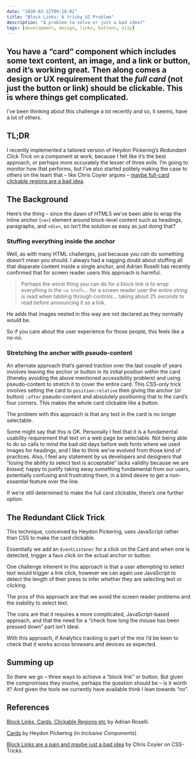 ```yaml
---
date: "2020-03-12T09:18:02"
title: "Block Links: A tricky UI Problem"
description: "A problem to solve or just a bad idea?"
tags: [development, design, links, buttons, a11y]
---
```

You have a “card” component which includes some text content, an image, and a link or button, and it’s working great. Then along comes a design or UX requirement that the _full card_ (not just the button or link) should be clickable. This is where things get complicated.
---

I’ve been thinking about this challenge a lot recently and so, it seems, have a lot of others.

## TL;DR

I recently implemented a tailored version of Heydon Pickering’s _Redundant Click Trick_ on a component at work, because I felt like it’s the best approach, or perhaps more accurately the lesser of three evils. I’m going to monitor how that performs, but I’ve also started politely making the case to others on the team that – like Chris Coyier argues – [maybe full-card clickable regions are a bad idea](https://css-tricks.com/block-links-are-a-pain-and-maybe-just-a-bad-idea/).

## The Background

Here’s the thing – since the dawn of HTML5 we’ve been able to wrap the inline anchor (`<a>`) element around block-level content such as headings, paragraphs, and `<div>`, so isn’t the solution as easy as just doing that?

### Stuffing everything inside the anchor

Well, as with many HTML challenges, just because you _can_ do something doesn’t mean you should. I always had a nagging doubt about stuffing all that disparate content inside a single anchor, and Adrian Roselli has recently confirmed that for screen reader users this approach is harmful.

> Perhaps the worst thing you can do for a block link is to wrap everything in the `<a href>`… for a screen reader user the entire string is read when tabbing through controls… taking about 25 seconds to read before announcing it as a link.

He adds that images nested in this way are not declared as they normally would be.

So if you care about the user experience for those people, this feels like a no-no. 

### Stretching the anchor with pseudo-content

An alternate approach that’s gained traction over the last couple of years involves leaving the anchor or button in its initial position _within_ the card (thereby avoiding the above mentioned accessibility problem) and using pseudo-content to stretch it to cover the entire card. This CSS-only trick involves setting the card to `position:relative` then giving the anchor (or button) `:after` pseudo-content and absolutely positioning that to the card’s four corners. This makes the whole card clickable like a button.

The problem with this approach is that any text in the card is no longer selectable. 

Some might say that this is OK. Personally I feel that it is a fundamental usability requirement that text on a web page be selectable. Not being able to do so calls to mind the bad old days before web fonts where we used images for headings, and I like to think we’ve evolved from those kind of practices. Also, I feel any statement by us developers and designers that “losing the ability to select text is acceptable” lacks validity because we are _biased_; happy to justify taking away something fundamental from our users, potentially confusing and frustrating them, in a blind desire to get a non-essential feature over the line.

If we’re still determined to make the full card clickable, there’s one further option. 

## The Redundant Click Trick

This technique, conceived by Heydon Pickering, uses JavaScript rather than CSS to make the card clickable.

Essentially we add an `EventListener` for a click on the Card and when one is detected, trigger a faux click on the actual anchor or button. 

One challenge inherent in this approach is that a user attempting to select text would trigger a link click, however we can again use JavaScript to detect the length of their press to infer whether they are selecting text or clicking.

The pros of this approach are that we avoid the screen reader problems and the inability to select text. 

The cons are that it requires a more complicated, JavaScript-based approach, and that the need for a “check how long the mouse has been pressed down” part isn’t ideal.

With this approach, if Analytics tracking is part of the mix I’d be keen to check that it works across browsers and devices as expected.

## Summing up

So there we go – three ways to achieve a “block link” or button. But given the compromises they involve, perhaps the question should be – is it worth it? And given the tools we currently have available think I lean towards “no”.

## References

[Block Links, Cards, Clickable Regions etc](https://adrianroselli.com/2020/02/block-links-cards-clickable-regions-etc.html) by Adrian Roselli.

[Cards](https://inclusive-components.design/cards/) by Heydon Pickering (in _Inclusive Components_).

[Block Links are a pain and maybe just a bad idea](https://css-tricks.com/block-links-are-a-pain-and-maybe-just-a-bad-idea/) by Chris Coyier on CSS-Tricks.
